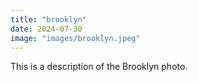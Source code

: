 ```yaml
---
title: "brooklyn"
date: 2024-07-30
image: "images/brooklyn.jpeg"
---
```


This is a description of the Brooklyn photo.